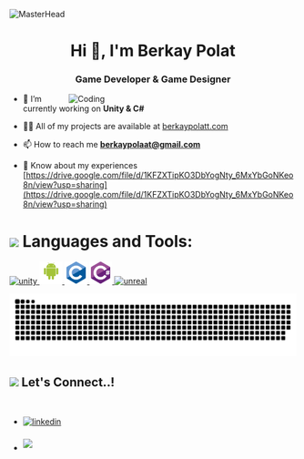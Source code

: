  ![MasterHead](https://media.licdn.com/dms/image/D4D16AQEC-UfbdvWpng/profile-displaybackgroundimage-shrink_350_1400/0/1688833068752?e=1694044800&v=beta&t=M-PQtAUoqF_97JqJqOqeQRoLni_Wz6CmXYSo-xVCt8w)
<h1 align="center">Hi 👋, I'm Berkay Polat</h1>
<h3 align="center">Game Developer & Game Designer</h3>
<img align="right" alt="Coding" width="400" src="https://cdn.dribbble.com/users/1159713/screenshots/3397424/game-box-gif.gif">




- 🔭 I’m currently working on **Unity & C#**

- 👨‍💻 All of my projects are available at [berkaypolatt.com](https://berkaypolatt.com/portfolio.html)


- 📫 How to reach me **berkaypolaat@gmail.com**

- 📄 Know about my experiences [https://drive.google.com/file/d/1KFZXTipKO3DbYogNty_6MxYbGoNKeo8n/view?usp=sharing](https://drive.google.com/file/d/1KFZXTipKO3DbYogNty_6MxYbGoNKeo8n/view?usp=sharing)


</p>

# <img src = "https://media2.giphy.com/media/QssGEmpkyEOhBCb7e1/giphy.gif?cid=ecf05e47a0n3gi1bfqntqmob8g9aid1oyj2wr3ds3mg700bl&rid=giphy.gif" width = 32px> Languages and Tools:
<p align="left"> <a href="https://unity.com/" target="_blank" rel="noreferrer"> <img src="https://www.vectorlogo.zone/logos/unity3d/unity3d-icon.svg" alt="unity" width="40" height="40"/> </a> <a href="https://developer.android.com" target="_blank" rel="noreferrer"> <img src="https://raw.githubusercontent.com/devicons/devicon/master/icons/android/android-original-wordmark.svg" alt="android" width="40" height="40"/> </a> <a href="https://www.cprogramming.com/" target="_blank" rel="noreferrer"> <img src="https://raw.githubusercontent.com/devicons/devicon/master/icons/c/c-original.svg" alt="c" width="40" height="40"/> </a> <a href="https://www.w3schools.com/cs/" target="_blank" rel="noreferrer"> <img src="https://raw.githubusercontent.com/devicons/devicon/master/icons/csharp/csharp-original.svg" alt="csharp" width="40" height="40"/> </a><a href="https://unrealengine.com/" target="_blank" rel="noreferrer"> <img src="https://raw.githubusercontent.com/kenangundogan/fontisto/036b7eca71aab1bef8e6a0518f7329f13ed62f6b/icons/svg/brand/unreal-engine.svg" alt="unreal" width="40" height="40"/> </a> </p>

<!--- snake -->
<div align="center">
  <img  src="https://github.com/1999AZZAR/1999AZZAR/blob/main/resources/img/grid-snake.svg"
       alt="snake" /></a>
</div>

## <b></b><img src="https://media.giphy.com/media/iY8CRBdQXODJSCERIr/giphy.gif" width="30px"> Let's Connect..!
<br>
<div align='left'>

<ul>

<li>
<a href="https://linkedin.com/in/berkaypolat" target="_blank">
<img src="https://img.shields.io/badge/linkedin: berkaypolat-%2300acee.svg?color=405DE6&style=for-the-badge&logo=linkedin&logoColor=white" alt=linkedin style="margin-bottom: 5px;"/>
</a>
</li>

<br>


<li>
<a href="mailto:berkaypolaat@gmail.com" target="_blank">
<img src="https://img.shields.io/badge/gmail:  berkaypolaat@gmail.com-%23EA4335.svg?style=for-the-badge&logo=gmail&logoColor=white" t=mail style="margin-bottom: 5px;" />
</a>
</li>
	
</ul>
</div>

<br>
<br>
<br>
<br>

<div align='center'>

  <br>
  

